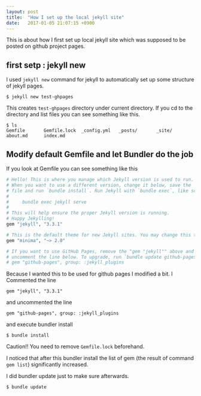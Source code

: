 ```yaml
---
layout: post
title:  "How I set up the local jekyll site"
date:   2017-01-05 21:07:15 +0900
---
```


This is about how I first set up local jekyll site which was supposed
to be posted on github project pages.

first setp : jekyll new
-----------------------

I used `jekyll new` command for jekyll to automatically set up some
structure of jekyll pages.

```
$ jekyll new test-ghpages
```

This creates `test-ghpages` directory under current directory.
If you cd to the directory and list files you can see something like this.

```
$ ls
Gemfile       Gemfile.lock  _config.yml   _posts/       _site/        about.md      index.md
```

Modify default Gemfile and let Bundler do the job
-----------------------

If you look at Gemfile you can see something like this

```rb
# Hello! This is where you manage which Jekyll version is used to run.
# When you want to use a different version, change it below, save the
# file and run `bundle install`. Run Jekyll with `bundle exec`, like so:
#
#     bundle exec jekyll serve
#
# This will help ensure the proper Jekyll version is running.
# Happy Jekylling!
gem "jekyll", "3.3.1"

# This is the default theme for new Jekyll sites. You may change this to anything you like.
gem "minima", "~> 2.0"

# If you want to use GitHub Pages, remove the "gem "jekyll"" above and
# uncomment the line below. To upgrade, run `bundle update github-pages`.
# gem "github-pages", group: :jekyll_plugins
```

Because I wanted this to be used for github pages I modified a bit.
I Commented the line

```gem "jekyll", "3.3.1"```

and uncommented the line

```gem "github-pages", group: :jekyll_plugins```

and execute bundler install

```
$ bundle install
```

Caution!!
You need to remove `Gemfile.lock` beforehand.

I noticed that after this bundler install the list of gem (the result of command `gem list`) significantly increased.

I did bundler update just to make sure afterwards.

```
$ bundle update
```
